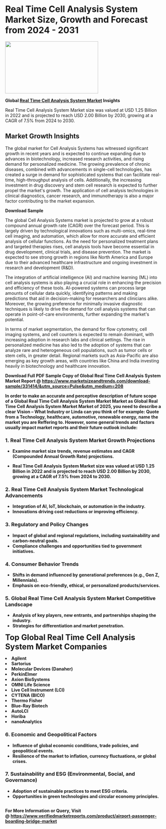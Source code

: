 <H1>Real Time Cell Analysis System Market Size, Growth and Forecast from 2024 - 2031</H1><img class="aligncenter size-medium wp-image-584254" src="https://thirdeyenews.in/wp-content/uploads/2024/09/Global-Market-Research-300x168.jpeg" alt="" width="300" height="168" /><p><strong>Global&nbsp;<a href="https://www.marketsizeandtrends.com/download-sample/331414/&amp;utm_source=Pulse&amp;utm_medium=208">Real Time Cell Analysis System Market</a> Insights</strong></p><p>Real Time Cell Analysis System Market size was valued at USD 1.25 Billion in 2022 and is projected to reach USD 2.00 Billion by 2030, growing at a CAGR of 7.5% from 2024 to 2030.</p><p><h2>Market Growth Insights</h2> <p>The global market for Cell Analysis Systems has witnessed significant growth in recent years and is expected to continue expanding due to advances in biotechnology, increased research activities, and rising demand for personalized medicine. The growing prevalence of chronic diseases, combined with advancements in single-cell technologies, has created a surge in demand for sophisticated systems that can facilitate real-time, high-throughput analysis of cells. Additionally, the increasing investment in drug discovery and stem cell research is expected to further propel the market's growth. The application of cell analysis technologies in clinical diagnostics, cancer research, and immunotherapy is also a major factor contributing to the market expansion.</p> <p><strong>Download Sample</strong></p> <p>The global Cell Analysis Systems market is projected to grow at a robust compound annual growth rate (CAGR) over the forecast period. This is largely driven by technological innovations such as multi-omics, real-time cell imaging, and automation, which allow for more accurate and efficient analysis of cellular functions. As the need for personalized treatment plans and targeted therapies rises, cell analysis tools have become essential in drug development, clinical trials, and disease prevention. The market is expected to see strong growth in regions like North America and Europe due to their advanced healthcare infrastructure and ongoing investment in research and development (R&D).</p> <p>The integration of artificial intelligence (AI) and machine learning (ML) into cell analysis systems is also playing a crucial role in enhancing the precision and efficiency of these tools. AI-powered systems can process large amounts of cellular data quickly, identifying patterns and making predictions that aid in decision-making for researchers and clinicians alike. Moreover, the growing preference for minimally invasive diagnostic techniques is likely to drive the demand for cell analysis systems that can operate in point-of-care environments, further expanding the market's potential.</p> <p>In terms of market segmentation, the demand for flow cytometry, cell imaging systems, and cell counters is expected to remain dominant, with increasing adoption in research labs and clinical settings. The rise in personalized medicine has also led to the adoption of systems that can analyze rare and heterogeneous cell populations, such as tumor cells or stem cells, in greater detail. Regional markets such as Asia-Pacific are also emerging as key growth areas, with countries like China and India investing heavily in biotechnology and healthcare innovation.</p> <p><strong></p><p><span class=""><strong>Download Full PDF Sample Copy of Global Real Time Cell Analysis System Market Report</strong> @ <a href="https://www.marketsizeandtrends.com/download-sample/331414/&amp;utm_source=Pulse&amp;utm_medium=208" target="_blank">https://www.marketsizeandtrends.com/download-sample/331414/&amp;utm_source=Pulse&amp;utm_medium=208</a></span></p><p>In order to make an accurate and perceptive description of future scope of a Global&nbsp;Real Time Cell Analysis System Market Market as Global&nbsp;Real Time Cell Analysis System Market Market of 2025, you need to describe a clear Vision &ndash; What Industry or Linda can you think of for example: Quote from a Technology, healthcare, automotive, renewable energy, name the market you are Reffering to. However, some general trends and factors usually impact market reports and their future outlook include:</p><h3>1.&nbsp;<strong>Real Time Cell Analysis System Market Growth Projections</strong></h3><ul><li>Examine market size trends, revenue estimates and CAGR (Compounded Annual Growth Rate) projections.</li><li><p>Real Time Cell Analysis System Market size was valued at USD 1.25 Billion in 2022 and is projected to reach USD 2.00 Billion by 2030, growing at a CAGR of 7.5% from 2024 to 2030.</p></li></ul><h3>2.&nbsp;<strong>Real Time Cell Analysis System Market Technological Advancements</strong></h3><ul><li>Integration of AI, IoT, blockchain, or automation in the industry.</li><li>Innovations driving cost reductions or improving efficiency.</li></ul><h3>3.&nbsp;<strong>Regulatory and Policy Changes</strong></h3><ul><li>Impact of global and regional regulations, including sustainability and carbon-neutral goals.</li><li>Compliance challenges and opportunities tied to government initiatives.</li></ul><h3>4.&nbsp;<strong>Consumer Behavior Trends</strong></h3><ul><li>Shifts in demand influenced by generational preferences (e.g., Gen Z, Millennials).</li><li>Emphasis on eco-friendly, ethical, or personalized products/services.</li></ul><h3>5.&nbsp;<strong>Global Real Time Cell Analysis System Market Competitive Landscape</strong></h3><ul><li>Analysis of key players, new entrants, and partnerships shaping the industry.</li><li>Strategies for differentiation and market penetration.</li></ul><p data-pm-slice="1 1 []"><span style="color: inherit; font-family: inherit; font-size: 25px;">Top Global Real Time Cell Analysis System Market Companies</span></p><div class="" data-test-id=""><p><li>Agilent</li><li> Sartorius</li><li> Molecular Devices (Danaher)</li><li> PerkinElmer</li><li> Axion BioSystems</li><li> OMNI Life Science</li><li> Live Cell Instrument (LCI)</li><li> CYTENA (BICO)</li><li> Thermo Fisher</li><li> Blue-Ray Biotech</li><li> AutoLCI</li><li> Horiba</li><li> nanoAnalytics</li></p></div><h3>6.&nbsp;<strong>Economic and Geopolitical Factors</strong></h3><ul><li>Influence of global economic conditions, trade policies, and geopolitical events.</li><li>Resilience of the market to inflation, currency fluctuations, or global crises.</li></ul><h3>7.&nbsp;<strong>Sustainability and ESG (Environmental, Social, and Governance)</strong></h3><ul><li>Adoption of sustainable practices to meet ESG criteria.</li><li>Opportunities in green technologies and circular economy principles.</li></ul><h2><strong style="font-size: 14px;">For More Information or Query, Visit @&nbsp;</strong><a style="background-color: #ffffff; font-size: 14px;" href="https://www.marketsizeandtrends.com/report/real-time-cell-analysis-system-market/" target="_blank">https://www.verifiedmarketreports.com/product/airport-passenger-boarding-bridge-market</a></h2>
